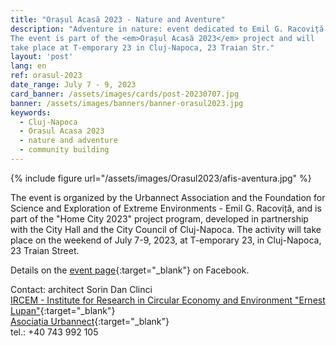 ```yaml
---
title: "Orașul Acasă 2023 - Nature and Aventure"
description: "Adventure in nature: event dedicated to Emil G. Racoviță.
The event is part of the <em>Orașul Acasă 2023</em> project and will
take place at T-emporary 23 in Cluj-Napoca, 23 Traian Str."
layout: 'post'
lang: en
ref: orasul-2023
date_range: July 7 - 9, 2023
card_banner: /assets/images/cards/post-20230707.jpg
banner: /assets/images/banners/banner-orasul2023.jpg
keywords:
  - Cluj-Napoca
  - Orasul Acasa 2023
  - nature and adventure
  - community building
---
```


{% include figure url="/assets/images/Orasul2023/afis-aventura.jpg" %}

The event is organized by the Urbannect Association and the Foundation for Science and Exploration of Extreme Environments - Emil G. Racoviță, and is part of the "Home City 2023" project program, developed in partnership with the City Hall and the City Council of Cluj-Napoca. The activity will take place on the weekend of July 7-9, 2023, at T-emporary 23, in Cluj-Napoca, 23 Traian Street.

Details on the [event page](https://fb.me/e/2AWuSSXuE){:target="_blank"} on Facebook.

Contact: architect Sorin Dan Clinci \
[IRCEM - Institute for Research in Circular Economy and Environment "Ernest Lupan"](http://www.ircem.ro/home-2){:target="_blank"} \
[Asociația Urbannect](https://www.facebook.com/urbannect){:target="_blank"} \
tel.: +40 743 992 105
